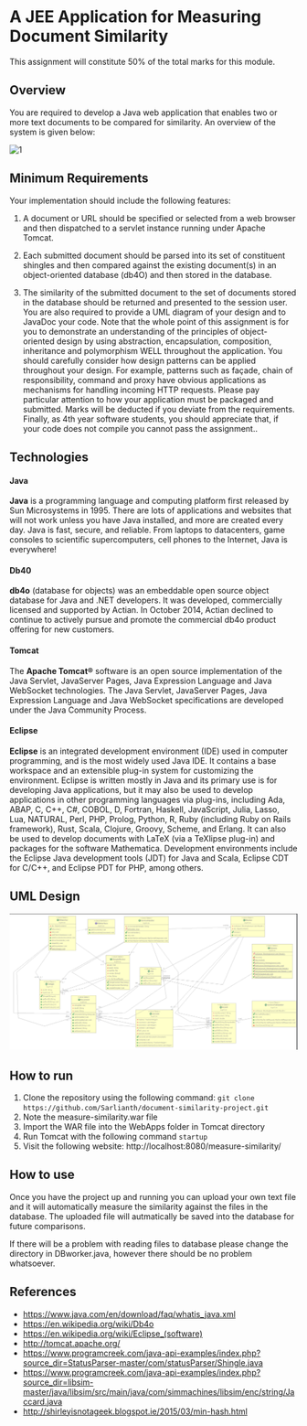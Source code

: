 # A JEE Application for Measuring Document Similarity

This assignment will constitute 50% of the total marks for this module.

## Overview
You are required to develop a Java web application that enables two or more text documents to
be compared for similarity. An overview of the system is given below:

![1](https://user-images.githubusercontent.com/10263556/34650667-c82ce04a-f3bc-11e7-91d7-1e0b969c3d9e.jpg)

## Minimum Requirements
Your implementation should include the following features:

1. A document or URL should be specified or selected from a web browser and then dispatched to a servlet instance running under Apache Tomcat.

2. Each submitted document should be parsed into its set of constituent shingles and then compared against the existing document(s) in an object-oriented database (db4O) and then stored in the database.

3. The similarity of the submitted document to the set of documents stored in the database should be returned and presented to the session user. You are also required to provide a UML diagram of your design and to JavaDoc your code. Note that the whole point of this assignment is for you to demonstrate an understanding of the principles of object-oriented design by using abstraction, encapsulation, composition, inheritance and polymorphism WELL throughout the application. You should carefully consider how design patterns can be applied throughout your design. For example, patterns such as façade, chain of responsibility, command and proxy have obvious applications as mechanisms for handling incoming HTTP requests. Please pay particular attention to how your application must be packaged and submitted. Marks will be deducted if you deviate from the requirements. Finally, as 4th year software students, you should appreciate that, if your code does not compile you cannot pass the assignment..

## Technologies
#### Java
**Java** is a programming language and computing platform first released by Sun Microsystems in 1995. There are lots of applications and websites that will not work unless you have Java installed, and more are created every day. Java is fast, secure, and reliable. From laptops to datacenters, game consoles to scientific supercomputers, cell phones to the Internet, Java is everywhere!

#### Db40
**db4o** (database for objects) was an embeddable open source object database for Java and .NET developers. It was developed, commercially licensed and supported by Actian. In October 2014, Actian declined to continue to actively pursue and promote the commercial db4o product offering for new customers.

#### Tomcat
The **Apache Tomcat®** software is an open source implementation of the Java Servlet, JavaServer Pages, Java Expression Language and Java WebSocket technologies. The Java Servlet, JavaServer Pages, Java Expression Language and Java WebSocket specifications are developed under the Java Community Process.

#### Eclipse
**Eclipse** is an integrated development environment (IDE) used in computer programming, and is the most widely used Java IDE. It contains a base workspace and an extensible plug-in system for customizing the environment. Eclipse is written mostly in Java and its primary use is for developing Java applications, but it may also be used to develop applications in other programming languages via plug-ins, including Ada, ABAP, C, C++, C#, COBOL, D, Fortran, Haskell, JavaScript, Julia, Lasso, Lua, NATURAL, Perl, PHP, Prolog, Python, R, Ruby (including Ruby on Rails framework), Rust, Scala, Clojure, Groovy, Scheme, and Erlang. It can also be used to develop documents with LaTeX (via a TeXlipse plug-in) and packages for the software Mathematica. Development environments include the Eclipse Java development tools (JDT) for Java and Scala, Eclipse CDT for C/C++, and Eclipse PDT for PHP, among others.

## UML Design
![UML](https://github.com/Sarlianth/document-similarity-project/blob/master/UML.jpg)

## How to run
1. Clone the repository using the following command: `git clone https://github.com/Sarlianth/document-similarity-project.git`
2. Note the measure-similarity.war file
3. Import the WAR file into the WebApps folder in Tomcat directory
4. Run Tomcat with the following command `startup`
5. Visit the following website: http://localhost:8080/measure-similarity/

## How to use
Once you have the project up and running you can upload your own text file and it will automatically measure the similarity against the files in the database. The uploaded file will autmatically be saved into the database for future comparisons.

If there will be a problem with reading files to database please change the directory in DBworker.java, however there should be no problem whatsoever.

## References
* https://www.java.com/en/download/faq/whatis_java.xml
* https://en.wikipedia.org/wiki/Db4o
* https://en.wikipedia.org/wiki/Eclipse_(software)
* http://tomcat.apache.org/
* https://www.programcreek.com/java-api-examples/index.php?source_dir=StatusParser-master/com/statusParser/Shingle.java
* https://www.programcreek.com/java-api-examples/index.php?source_dir=libsim-master/java/libsim/src/main/java/com/simmachines/libsim/enc/string/Jaccard.java
* http://shirleyisnotageek.blogspot.ie/2015/03/min-hash.html
